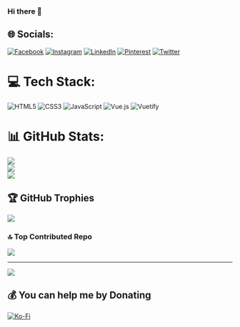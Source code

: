 ### Hi there 👋

<!--
**habibfcn/habibfcn** is a ✨ _special_ ✨ repository because its `README.md` (this file) appears on your GitHub profile.

Here are some ideas to get you started:

- 🔭 I’m currently working on ...
- 🌱 I’m currently learning ...
- 👯 I’m looking to collaborate on ...
- 🤔 I’m looking for help with ...
- 💬 Ask me about ...
- 📫 How to reach me: ...
- 😄 Pronouns: ...
- ⚡ Fun fact: ...
-->

## 🌐 Socials:
[![Facebook](https://img.shields.io/badge/Facebook-%231877F2.svg?logo=Facebook&logoColor=white)](https://facebook.com/habibfcn1) [![Instagram](https://img.shields.io/badge/Instagram-%23E4405F.svg?logo=Instagram&logoColor=white)](https://instagram.com/habibfcn1) [![LinkedIn](https://img.shields.io/badge/LinkedIn-%230077B5.svg?logo=linkedin&logoColor=white)](https://linkedin.com/in/habibfcn) [![Pinterest](https://img.shields.io/badge/Pinterest-%23E60023.svg?logo=Pinterest&logoColor=white)](https://pinterest.com/habibfcn) [![Twitter](https://img.shields.io/badge/Twitter-%231DA1F2.svg?logo=Twitter&logoColor=white)](https://twitter.com/habibfcn) 

# 💻 Tech Stack:
![HTML5](https://img.shields.io/badge/html5-%23E34F26.svg?style=for-the-badge&logo=html5&logoColor=white) ![CSS3](https://img.shields.io/badge/css3-%231572B6.svg?style=for-the-badge&logo=css3&logoColor=white) ![JavaScript](https://img.shields.io/badge/javascript-%23323330.svg?style=for-the-badge&logo=javascript&logoColor=%23F7DF1E) ![Vue.js](https://img.shields.io/badge/vuejs-%2335495e.svg?style=for-the-badge&logo=vuedotjs&logoColor=%234FC08D) ![Vuetify](https://img.shields.io/badge/Vuetify-1867C0?style=for-the-badge&logo=vuetify&logoColor=AEDDFF)
# 📊 GitHub Stats:
![](https://github-readme-stats.vercel.app/api?username=habibfcn&theme=radical&hide_border=false&include_all_commits=true&count_private=true)<br/>
![](https://github-readme-streak-stats.herokuapp.com/?user=habibfcn&theme=radical&hide_border=false)<br/>
![](https://github-readme-stats.vercel.app/api/top-langs/?username=habibfcn&theme=radical&hide_border=false&include_all_commits=true&count_private=true&layout=compact)

## 🏆 GitHub Trophies
![](https://github-profile-trophy.vercel.app/?username=habibfcn&theme=radical&no-frame=false&no-bg=true&margin-w=4)

### 🔝 Top Contributed Repo
![](https://github-contributor-stats.vercel.app/api?username=habibfcn&limit=5&theme=dark&combine_all_yearly_contributions=true)

---
[![](https://visitcount.itsvg.in/api?id=habibfcn&icon=0&color=0)](https://visitcount.itsvg.in)

  ## 💰 You can help me by Donating
  [![Ko-Fi](https://img.shields.io/badge/Ko--fi-F16061?style=for-the-badge&logo=ko-fi&logoColor=white)](https://ko-fi.com/https://ko-fi.com/habibfcn#paypalModal) 

  
<!-- Proudly created with GPRM ( https://gprm.itsvg.in ) -->
